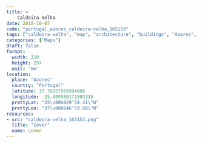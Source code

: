 ```yaml
---
title: > 
    Caldeira Velha
date: 2018-10-07
code: "portugal_azores_caldeira-velha_165153"
tags: ["caldeira-velha", "map", "architecture", "buildings", "Azores", "Portugal"]
categories: ["Maps"]
draft: false
format:
  width: 210
  height: 297
  unit: 'mm'
location:
  place: "Azores"
  country: "Portugal"
  latitude: 37.78157959504806
  longitude: -25.499560171503315
  prettyLat: "25\u00b029'58.41\"W"
  prettyLon: "37\u00b046'53.68\"N"
resources:
- src: "caldeira-velha_165153.png"
  title: "Cover"
  name: cover
---
```

